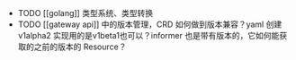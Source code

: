 - TODO [[golang]] 类型系统、类型转换
- TODO [[gateway api]] 中的版本管理，CRD 如何做到版本兼容？yaml 创建v1alpha2 实现用的是v1beta1也可以？informer 也是带有版本的，它如何能获取的之前的版本的 Resource？